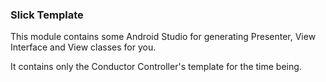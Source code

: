 ### Slick Template

This module contains some Android Studio for generating Presenter, View Interface and View classes for you.

It contains only the Conductor Controller's template for the time being.  
